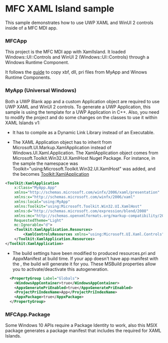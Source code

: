 # MFC XAML Island sample

This sample demonstrates how to use UWP XAML and WinUI 2 controls inside of a MFC MDI app.

### MFCApp 

This project is the MFC MDI app with XamlIsland. It loaded Windows::UI::Controls and WinUI 2 (Windows::UI::Controls) through  a Windows Runtime Component.

It follows the [guide](https://github.com/marb2000/XamlIslands/tree/master/1903_Samples/CppWinRT_Win32_SingleIsland)  to copy xbf, dll, pri files from MyApp and Winows Runtime Components.

### MyApp (Universal Windows)

Both a UWP Blank app and a custom Application object are required to use UWP XAML and WinUI 2 controls. 
To generate a UWP Application, this sample is using the template for a UWP Application in C++. Also, you need to modify the project and do some changes on the classes to use it within XAML Islands v1: 

- It has to compile as a Dynamic Link Library instead of an Executable.

- The XAML Application object has to inherit from Microsoft.UI.Markup.XamlApplication instead of Windows.UI.Xaml.Application. The XamlApplication object comes from Microsoft.Toolkit.Win32.UI.XamlHost Nuget Package. For instance, in the sample the namespace was Toolkit="using:Microsoft.Toolkit.Win32.UI.XamlHost" was added, and the <Application> becomes <Toolkit:XamlApplication>
  
```xml
<Toolkit:XamlApplication
    x:Class="MyApp.App"
    xmlns="http://schemas.microsoft.com/winfx/2006/xaml/presentation"
    xmlns:x="http://schemas.microsoft.com/winfx/2006/xaml"
    xmlns:local="using:MyApp"
    xmlns:Toolkit="using:Microsoft.Toolkit.Win32.UI.XamlHost"
    xmlns:d="http://schemas.microsoft.com/expression/blend/2008"
    xmlns:mc="http://schemas.openxmlformats.org/markup-compatibility/2006"
    RequestedTheme="Light"
    mc:Ignorable="d">
    <Toolkit:XamlApplication.Resources>
        <XamlControlsResources xmlns="using:Microsoft.UI.Xaml.Controls"/>
    </Toolkit:XamlApplication.Resources>
</Toolkit:XamlApplication>
```
- The build settings have been modified to produced resources.pri and AppxManifest at build time. If your app doesn't have app manifest with the <maxversiontested Id="10.0.18632.0"/>, the build will generate it for you. These MSBuild properties allow you to activate/deactivate this autogeneration. 
```xml
  <PropertyGroup Label="Globals">
    <WindowsAppContainer>true</WindowsAppContainer>
    <AppxGeneratePriEnabled>true</AppxGeneratePriEnabled>
    <ProjectPriIndexName>App</ProjectPriIndexName>
    <AppxPackage>true</AppxPackage>
  </PropertyGroup>
```

### MFCApp.Package
Some Windows 10 APIs require a Package Identity to work, also this MSIX package generates a package manifest that includes the <maxversiontested Id="10.0.18632.0"/> required for XAML Islands.